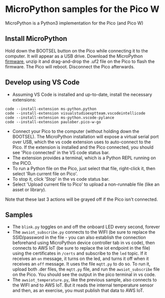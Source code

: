 # MicroPython samples for the Pico W

MicroPython is a Python3 implementation for the Pico (and Pico W)

## Install MicroPython

Hold down the BOOTSEL button on the Pico while connecting it to the computer. It will appear as a USB drive. Download the MicroPython [firmware](https://micropython.org/download/), unzip it and drag-and-drop the .uf2 file on the Pico to flash the firmware. The Pico will reboot. Disconnect the Pico afterwards.

## Develop using VS Code

- Assuming VS Code is installed and up-to-date, install the necessary extensions:

```
code --install-extension ms-python.python
code --install-extension visualstudioexptteam.vscodeintellicode
code --install-extension ms-python.vscode-pylance
code --install-extension paulober.pico-w-go
```

- Connect your Pico to the computer (without holding down the BOOTSEL). The MicroPython installation will expose a virtual serial port over USB, which the vs code extension uses to auto-connect to the Pico. If the extension is installed and the Pico connected, you should see 'Pico connected' in the VS code status bar.
- The extension provides a terminal, which is a Python REPL running on the PICO.
- To run a Python file on the Pico, just select that file, right-click it, then select 'Run current file on Pico'.
- To stop it, click 'Stop' in the vs code status bar.
- Select 'Upload current file to Pico' to upload a non-runnable file (like an asset or library).

Note that these last 3 actions will be grayed off if the Pico isn't connected.

## Samples

- The `blink.py` toggles on and off the onboard LED every second, forever
- The `awsiot_subscribe.py` connects to the WIFI (be sure to replace the SSID/password in the file - you can also establish the connection beforehand using MicroPython device controller tab in vs code), then connects to AWS IoT (be sure to replace the iot endpoint in the file) using the certificates in `/certs` and subscribe to the `led` topic. If it receives an `on` message, it turns on the led, and turns it off when it receives an `off` message. It uses the file `mqtt.py` to do so. To run it, upload both .der files, the `mqtt.py` file, and run the `awsiot_subscribe` file on the Pico. You should see the output in the pico terminal in vs code.
- The `awsiot_temperature.py`, like the previous sample, also connects to the WIFI and to AWS IoT. But it reads the internal temperature sensor and then, as an exercise, you must publish that data to AWS IoT.
